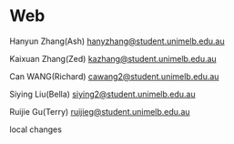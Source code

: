 # Web

Hanyun Zhang(Ash) hanyzhang@student.unimelb.edu.au

Kaixuan Zhang(Zed) kazhang@student.unimelb.edu.au

Can WANG(Richard) cawang2@student.unimelb.edu.au

Siying Liu(Bella) siying2@student.unimelb.edu.au

Ruijie Gu(Terry) ruijieg@student.unimelb.edu.au

local changes
